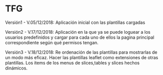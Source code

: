 # TFG
Versión1 - V.05/12/2018: Aplicación inicial con las plantillas cargadas

Versión2 - V.17/12/2018: Aplicación en la que ya se puede loguear a los usuarios predefinidos
                         y cargar para cada uno de ellos la pagina principal correspondiente según
                         qué permisos tengan.

Versión3 - V.18/12/2018: Re ordenación de las plantillas para mostrarlas de un modo más eficaz.
                         Hacer las plantillas leaflet como extensiones de otras plantillas.
                         Los items de los menus de slices,tables y slices hechos dinámicos. 
